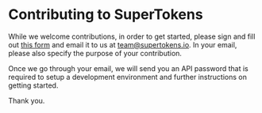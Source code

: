 # Contributing to SuperTokens

While we welcome contributions, in order to get started, please sign and fill out [this form](https://supertokens.io/legal/external-contributors) and email it to us at team@supertokens.io. In your email, please also specify the purpose of your contribution.

Once we go through your email, we will send you an API password that is required to setup a development environment
 and further instructions on getting started.
 
Thank you.